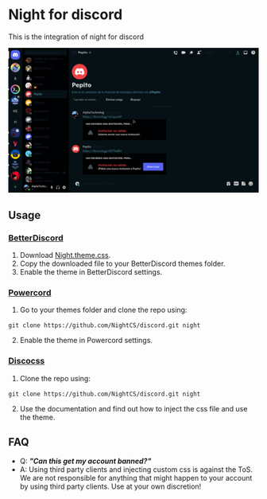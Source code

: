 # Night for discord

This is the integration of night for discord

![demonstration](./misc/demonstration.png)

## Usage

### [BetterDiscord](https://betterdiscord.app)
1. Download [Night.theme.css](https://raw.githubusercontent.com/night/discord/master/Night.theme.css).
2. Copy the downloaded file to your BetterDiscord themes folder.
3. Enable the theme in BetterDiscord settings.

### [Powercord](https://powercord.dev)
1. Go to your themes folder and clone the repo using:
```
git clone https://github.com/NightCS/discord.git night
```
2. Enable the theme in Powercord settings.

### [Discocss](https://github.com/mlvzk/discocss)
1. Clone the repo using:
```
git clone https://github.com/NightCS/discord.git night
```
2. Use the documentation and find out how to inject the css file and use the theme.

## FAQ

- Q: **_"Can this get my account banned?"_**
- A: Using third party clients and injecting custom css is against the ToS. We are not responsible for anything that might happen to your account by using third party clients. Use at your own discretion!
